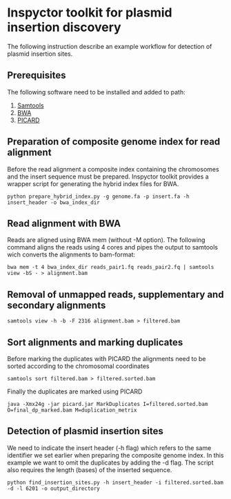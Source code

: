 # Inspyctor toolkit for plasmid insertion discovery
The following instruction describe an example workflow for detection of plasmid insertion sites. 

## Prerequisites
The following software need to be installed and added to path:
1. [Samtools](https://github.com/samtools/samtools)    
2. [BWA](http://bio-bwa.sourceforge.net/)
3. [PICARD](https://broadinstitute.github.io/picard/)

## Preparation of composite genome index for read alignment 
Before the read alignment a composite index containing the chromosomes and the insert sequence must be prepared. Inspyctor toolkit provides a wrapper script for generating the hybrid index files for BWA. 
```
python prepare_hybrid_index.py -g genome.fa -p insert.fa -h insert_header -o bwa_index_dir
```
## Read alignment with BWA
Reads are aligned using BWA mem (without -M option). The following command aligns the reads using 4 cores and pipes the output to samtools wich converts the alignments to bam-format:
```
bwa mem -t 4 bwa_index_dir reads_pair1.fq reads_pair2.fq | samtools view -bS - > alignment.bam
```
## Removal of unmapped reads, supplementary and secondary alignments 
```
samtools view -h -b -F 2316 alignment.bam > filtered.bam
```
## Sort alignments and marking duplicates 
Before marking the duplicates with PICARD the alignments need to be sorted according to the chromosomal coordinates
```
samtools sort filtered.bam > filtered.sorted.bam
```
Finally the duplicates are marked using PICARD
```
java -Xmx24g -jar picard.jar MarkDuplicates I=filtered.sorted.bam O=final_dp_marked.bam M=duplication_metrix
```
## Detection of plasmid insertion sites  
We need to indicate the insert header (-h flag) which refers to the same identifier we set earlier when preparing the composite genome index. In this example we want to omit the duplicates by adding the -d flag. The script also requires the length (bases) of the inserted sequence.
```
python find_insertion_sites.py -h insert_header -i filtered.sorted.bam -d -l 6201 -o output_directory
```
